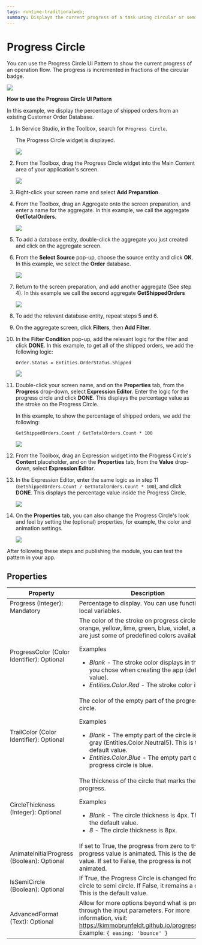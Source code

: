 ```yaml
---
tags: runtime-traditionalweb; 
summary: Displays the current progress of a task using circular or semi-circular progress indicators.
---
```


# Progress Circle

You can use the Progress Circle UI Pattern to show the current progress of an operation flow. The progress is incremented in fractions of the circular badge. <!-- You can also show progress in a Progress Bar or Progress Circle Fraction display type.  When using the Progress Circle Pattern, you must be consistent, for example, if an action displays a linear indicator on one screen, that same action should not use a circular indicator elsewhere in the app. -->

 ![](<images/progresscircle-2-ss.png>)

**How to use the Progress Circle UI Pattern**

In this example, we display the percentage of shipped orders from an existing Customer Order Database.

1. In Service Studio, in the Toolbox, search for `Progress Circle`. 

    The Progress Circle widget is displayed.

    ![](<images/progresscircle-8-ss.png>)
  
1. From the Toolbox, drag the Progress Circle widget into the Main Content area of your application's screen.
    
    ![](<images/progresscircle-9-ss.png>)

    
1. Right-click your screen name and select **Add Preparation**.

1. From the Toolbox, drag an Aggregate onto the screen preparation, and enter a name for the aggregate. In this example, we call the aggregate **GetTotalOrders**.

    ![](<images/progresscircle-10-ss.png>)

1. To add a database entity, double-click the aggregate you just created and click on the aggregate screen.

1. From the **Select Source** pop-up, choose the source entity and click **OK**. In this example, we select the **Order** database.

    ![](<images/progresscircle-11-ss.png>)

1. Return to the screen preparation, and add another aggregate (See step 4). In this example we call the second aggregate **GetShippedOrders**

    ![](<images/progresscircle-12-ss.png>)

1. To add the relevant database entity, repeat steps 5 and 6.

1. On the aggregate screen, click **Filters**, then **Add Filter**.

1. In the **Filter Condition** pop-up, add the relevant logic for the filter and click **DONE**. In this example, to get all of the shipped orders, we add the following logic:

    ``Order.Status = Entities.OrderStatus.Shipped``

    ![](<images/progresscircle-14-ss.png>)

1. Double-click your screen name, and on the **Properties** tab, from the **Progress** drop-down, select **Expression Editor**.
Enter the logic for the progress circle and click **DONE**.  This displays the percentage value as the stroke on the Progress Circle.

    In this example, to show the percentage of shipped orders, we add the following:

   ``GetShippedOrders.Count / GetTotalOrders.Count * 100``

    ![](<images/progresscircle-16-ss.png>)

1. From the Toolbox, drag an Expression widget into the Progress Circle's **Content** placeholder, and on the **Properties** tab, from the **Value** drop-down, select **Expression Editor**.

1. In the Expression Editor, enter the same logic as in step 11 (``GetShippedOrders.Count / GetTotalOrders.Count * 100``), and click **DONE**. This displays the percentage value inside the Progress Circle.

    ![](<images/progresscircle-15-ss.png>)

1. On the **Properties** tab, you can also change the Progress Circle's look and feel by setting the (optional) properties, for example, the color and animation settings. 

    ![](<images/progresscircle-17-ss.png>)

After following these steps and publishing the module, you can test the pattern in your app.


## Properties

| **Property** |  **Description** |  
|---|---|
| Progress (Integer): Mandatory  |  Percentage to display. You can use functions or local variables.  |
| ProgressColor (Color Identifier): Optional  |  The color of the stroke on progress circle. Red, orange, yellow, lime, green, blue, violet, and pink are just some of predefined colors available. <p>Examples <ul><li>_Blank_ - The stroke color displays in the color you chose when creating the app (default value).</li><li>_Entities.Color.Red_ - The stroke color is red.</li></ul></p> |  
| TrailColor (Color Identifier): Optional  |  The color of the empty part of the progress circle. <p>Examples <ul><li>_Blank_ - The empty part of the circle is a light gray (Entities.Color.Neutral5). This is the default value.</li><li>_Entities.Color.Blue_ - The empty part of the progress circle is blue.</li></ul></p>| 
| CircleThickness (Integer): Optional  |  The thickness of the circle that marks the progress. <p>Examples <ul><li>_Blank_ - The circle thickness is 4px. This is the default value.</li><li>_8_ - The circle thickness is 8px.</li></ul></p> |  
| AnimateInitialProgress (Boolean): Optional  | If set to True, the progress from zero to the progress value is animated. This is the default value. If set to False, the progress is not animated.|  
| IsSemiCircle (Boolean): Optional  | If True, the Progress Circle is changed from a circle to semi circle. If False, it remains a circle. This is the default value.|  
| AdvancedFormat (Text): Optional  |  Allow for more options beyond what is provided through the input parameters. For more information, visit: <https://kimmobrunfeldt.github.io/progressbar.js/>. Example: `{ easing: 'bounce' }` |  
